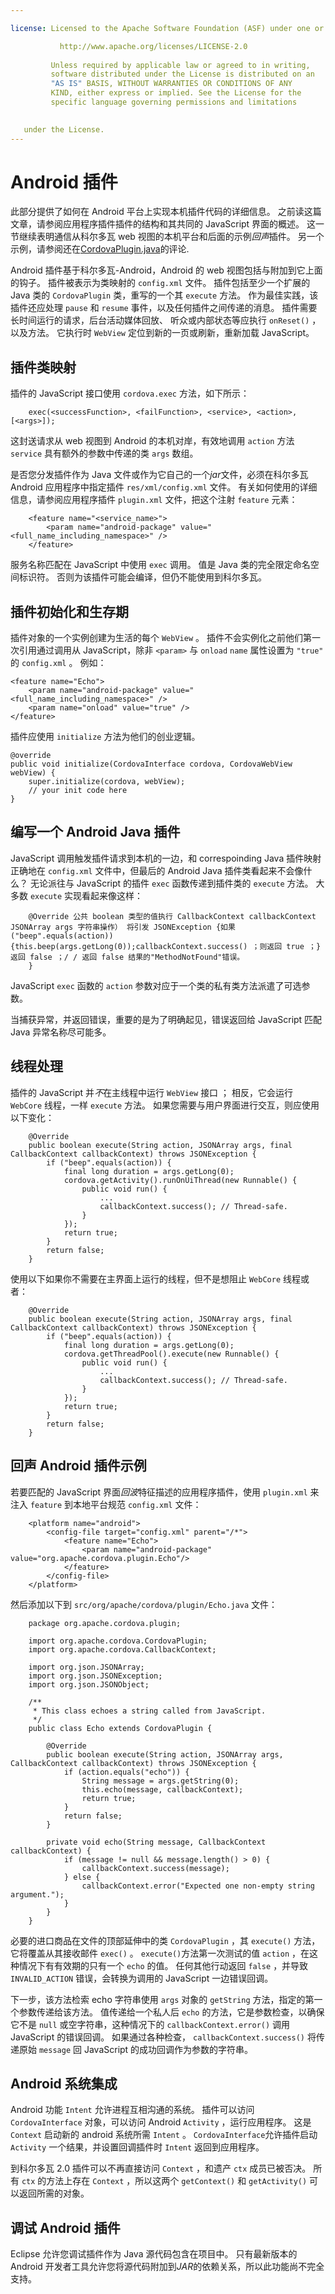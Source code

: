```yaml
---

license: Licensed to the Apache Software Foundation (ASF) under one or more contributor license agreements. See the NOTICE file distributed with this work for additional information regarding copyright ownership. The ASF licenses this file to you under the Apache License, Version 2.0 (the "License"); you may not use this file except in compliance with the License. You may obtain a copy of the License at

           http://www.apache.org/licenses/LICENSE-2.0
    
         Unless required by applicable law or agreed to in writing,
         software distributed under the License is distributed on an
         "AS IS" BASIS, WITHOUT WARRANTIES OR CONDITIONS OF ANY
         KIND, either express or implied. See the License for the
         specific language governing permissions and limitations
    

   under the License.
---
```


# Android 插件

此部分提供了如何在 Android 平台上实现本机插件代码的详细信息。 之前读这篇文章，请参阅应用程序插件插件的结构和其共同的 JavaScript 界面的概述。 这一节继续表明通信从科尔多瓦 web 视图的本机平台和后面的示例*回声*插件。 另一个示例，请参阅还在[CordovaPlugin.java][1]的评论.

 [1]: https://github.com/apache/cordova-android/blob/master/framework/src/org/apache/cordova/CordovaPlugin.java

Android 插件基于科尔多瓦-Android，Android 的 web 视图包括与附加到它上面的钩子。 插件被表示为类映射的 `config.xml` 文件。 插件包括至少一个扩展的 Java 类的 `CordovaPlugin` 类，重写的一个其 `execute` 方法。 作为最佳实践，该插件还应处理 `pause` 和 `resume` 事件，以及任何插件之间传递的消息。 插件需要长时间运行的请求，后台活动媒体回放、 听众或内部状态等应执行 `onReset()` ，以及方法。 它执行时 `WebView` 定位到新的一页或刷新，重新加载 JavaScript。

## 插件类映射

插件的 JavaScript 接口使用 `cordova.exec` 方法，如下所示：

        exec(<successFunction>, <failFunction>, <service>, <action>, [<args>]);
    

这封送请求从 web 视图到 Android 的本机对岸，有效地调用 `action` 方法 `service` 具有额外的参数中传递的类 `args` 数组。

是否您分发插件作为 Java 文件或作为它自己的一个*jar*文件，必须在科尔多瓦 Android 应用程序中指定插件 `res/xml/config.xml` 文件。 有关如何使用的详细信息，请参阅应用程序插件 `plugin.xml` 文件，把这个注射 `feature` 元素：

        <feature name="<service_name>">
            <param name="android-package" value="<full_name_including_namespace>" />
        </feature>
    

服务名称匹配在 JavaScript 中使用 `exec` 调用。 值是 Java 类的完全限定命名空间标识符。 否则为该插件可能会编译，但仍不能使用到科尔多瓦。

## 插件初始化和生存期

插件对象的一个实例创建为生活的每个 `WebView` 。 插件不会实例化之前他们第一次引用通过调用从 JavaScript，除非 `<param>` 与 `onload` `name` 属性设置为 `"true"` 的 `config.xml` 。 例如：

    <feature name="Echo">
        <param name="android-package" value="<full_name_including_namespace>" />
        <param name="onload" value="true" />
    </feature>
    

插件应使用 `initialize` 方法为他们的创业逻辑。

    @override
    public void initialize(CordovaInterface cordova, CordovaWebView webView) {
        super.initialize(cordova, webView);
        // your init code here
    }
    

## 编写一个 Android Java 插件

JavaScript 调用触发插件请求到本机的一边，和 correspoinding Java 插件映射正确地在 `config.xml` 文件中，但最后的 Android Java 插件类看起来不会像什么？ 无论派往与 JavaScript 的插件 `exec` 函数传递到插件类的 `execute` 方法。 大多数 `execute` 实现看起来像这样：

        @Override 公共 boolean 类型的值执行 CallbackContext callbackContext JSONArray args 字符串操作） 将引发 JSONException {如果 ("beep".equals(action)) {this.beep(args.getLong(0));callbackContext.success() ；则返回 true ；} 返回 false ；/ / 返回 false 结果的"MethodNotFound"错误。
        }
    

JavaScript `exec` 函数的 `action` 参数对应于一个类的私有类方法派遣了可选参数。

当捕获异常，并返回错误，重要的是为了明确起见，错误返回给 JavaScript 匹配 Java 异常名称尽可能多。

## 线程处理

插件的 JavaScript 并*不*在主线程中运行 `WebView` 接口 ； 相反，它会运行 `WebCore` 线程，一样 `execute` 方法。 如果您需要与用户界面进行交互，则应使用以下变化：

        @Override
        public boolean execute(String action, JSONArray args, final CallbackContext callbackContext) throws JSONException {
            if ("beep".equals(action)) {
                final long duration = args.getLong(0);
                cordova.getActivity().runOnUiThread(new Runnable() {
                    public void run() {
                        ...
                        callbackContext.success(); // Thread-safe.
                    }
                });
                return true;
            }
            return false;
        }
    

使用以下如果你不需要在主界面上运行的线程，但不是想阻止 `WebCore` 线程或者：

        @Override
        public boolean execute(String action, JSONArray args, final CallbackContext callbackContext) throws JSONException {
            if ("beep".equals(action)) {
                final long duration = args.getLong(0);
                cordova.getThreadPool().execute(new Runnable() {
                    public void run() {
                        ...
                        callbackContext.success(); // Thread-safe.
                    }
                });
                return true;
            }
            return false;
        }
    

## 回声 Android 插件示例

若要匹配的 JavaScript 界面*回波*特征描述的应用程序插件，使用 `plugin.xml` 来注入 `feature` 到本地平台规范 `config.xml` 文件：

        <platform name="android">
            <config-file target="config.xml" parent="/*">
                <feature name="Echo">
                    <param name="android-package" value="org.apache.cordova.plugin.Echo"/>
                </feature>
            </config-file>
        </platform>
    

然后添加以下到 `src/org/apache/cordova/plugin/Echo.java` 文件：

        package org.apache.cordova.plugin;
    
        import org.apache.cordova.CordovaPlugin;
        import org.apache.cordova.CallbackContext;
    
        import org.json.JSONArray;
        import org.json.JSONException;
        import org.json.JSONObject;
    
        /**
         * This class echoes a string called from JavaScript.
         */
        public class Echo extends CordovaPlugin {
    
            @Override
            public boolean execute(String action, JSONArray args, CallbackContext callbackContext) throws JSONException {
                if (action.equals("echo")) {
                    String message = args.getString(0);
                    this.echo(message, callbackContext);
                    return true;
                }
                return false;
            }
    
            private void echo(String message, CallbackContext callbackContext) {
                if (message != null && message.length() > 0) {
                    callbackContext.success(message);
                } else {
                    callbackContext.error("Expected one non-empty string argument.");
                }
            }
        }
    

必要的进口商品在文件的顶部延伸中的类 `CordovaPlugin` ，其 `execute()` 方法，它将覆盖从其接收邮件 `exec()` 。 `execute()`方法第一次测试的值 `action` ，在这种情况下有有效期的只有一个 `echo` 的值。 任何其他行动返回 `false` ，并导致 `INVALID_ACTION` 错误，会转换为调用的 JavaScript 一边错误回调。

下一步，该方法检索 echo 字符串使用 `args` 对象的 `getString` 方法，指定的第一个参数传递给该方法。 值传递给一个私人后 `echo` 的方法，它是参数检查，以确保它不是 `null` 或空字符串，这种情况下的 `callbackContext.error()` 调用 JavaScript 的错误回调。 如果通过各种检查， `callbackContext.success()` 将传递原始 `message` 回 JavaScript 的成功回调作为参数的字符串。

## Android 系统集成

Android 功能 `Intent` 允许进程互相沟通的系统。 插件可以访问 `CordovaInterface` 对象，可以访问 Android `Activity` ，运行应用程序。 这是 `Context` 启动新的 android 系统所需 `Intent` 。 `CordovaInterface`允许插件启动 `Activity` 一个结果，并设置回调插件时 `Intent` 返回到应用程序。

到科尔多瓦 2.0 插件可以不再直接访问 `Context` ，和遗产 `ctx` 成员已被否决。 所有 `ctx` 的方法上存在 `Context` ，所以这两个 `getContext()` 和 `getActivity()` 可以返回所需的对象。

## 调试 Android 插件

Eclipse 允许您调试插件作为 Java 源代码包含在项目中。 只有最新版本的 Android 开发者工具允许您将源代码附加到*JAR*的依赖关系，所以此功能尚不完全支持。
